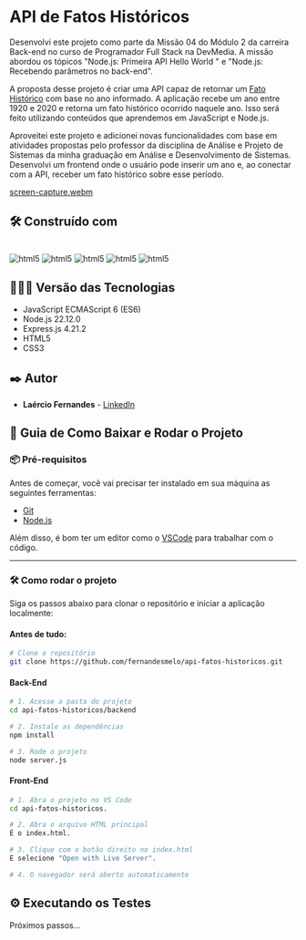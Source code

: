 # API de Fatos Históricos 
Desenvolvi este projeto como parte da Missão 04 do Módulo 2 da carreira Back-end no curso de Programador Full Stack na DevMedia. A missão abordou os tópicos "Node.js: Primeira API Hello World " e "Node.js: Recebendo parâmetros no back-end".

A proposta desse projeto é criar uma API capaz de retornar um [Fato Histórico](https://fatoshistoricos.netlify.app/) com base no ano informado. A aplicação recebe um ano entre 1920 e 2020 e retorna um fato histórico ocorrido naquele ano. Isso será feito utilizando conteúdos que aprendemos em JavaScript e Node.js.

Aproveitei este projeto e adicionei novas funcionalidades com base em atividades propostas pelo professor da disciplina de Análise e Projeto de Sistemas da minha graduação em Análise e Desenvolvimento de Sistemas. Desenvolvi um frontend onde o usuário pode inserir um ano e, ao conectar com a API, receber um fato histórico sobre esse período.

[screen-capture.webm](https://github.com/user-attachments/assets/12de9230-be10-458d-b7cf-3faabb11d039)

## 🛠️ Construído com

<div style="display: inline-block"><br/>
  <img align="center" alt="html5" src="https://img.shields.io/badge/JavaScript-F7DF1E?style=for-the-badge&logo=javascript&logoColor=black" />
  <img align="center" alt="html5" src="https://img.shields.io/badge/Node.js-43853D?style=for-the-badge&logo=node.js&logoColor=white" /> 
  <img align="center" alt="html5" src="https://img.shields.io/badge/Express.js-404D59?style=for-the-badge" /> 
  <img align="center" alt="html5" src="https://img.shields.io/badge/HTML5-E34F26?style=for-the-badge&logo=html5&logoColor=white" /> 
  <img align="center" alt="html5" src="https://img.shields.io/badge/CSS3-1572B6?style=for-the-badge&logo=css3&logoColor=white" />
</div><br/>

## 👨🏽‍💻 Versão das Tecnologias

* JavaScript ECMAScript 6 (ES6)
* Node.js 22.12.0
* Express.js 4.21.2
* HTML5
* CSS3

## ✒️ Autor

* **Laércio Fernandes** - [LinkedIn](https://www.linkedin.com/in/laercio-fernandes/)

## 🚀 Guia de Como Baixar e Rodar o Projeto

### 📦 Pré-requisitos

Antes de começar, você vai precisar ter instalado em sua máquina as seguintes ferramentas:

- [Git](https://git-scm.com)
- [Node.js](https://nodejs.org)

Além disso, é bom ter um editor como o [VSCode](https://code.visualstudio.com/) para trabalhar com o código.

---

### 🛠️ Como rodar o projeto

Siga os passos abaixo para clonar o repositório e iniciar a aplicação localmente:

#### Antes de tudo:
```bash
# Clone o repositório
git clone https://github.com/fernandesmelo/api-fatos-historicos.git
```
#### Back-End
```bash
# 1. Acesse a pasta do projeto
cd api-fatos-historicos/backend

# 2. Instale as dependências
npm install

# 3. Rode o projeto
node server.js
```

#### Front-End
```bash
# 1. Abra o projeto no VS Code
cd api-fatos-historicos.

# 2. Abra o arquivo HTML principal
É o index.html.

# 3. Clique com o botão direito no index.html
E selecione "Open with Live Server".

# 4. O navegador será aberto automaticamente
```

## ⚙️ Executando os Testes
Próximos passos...
